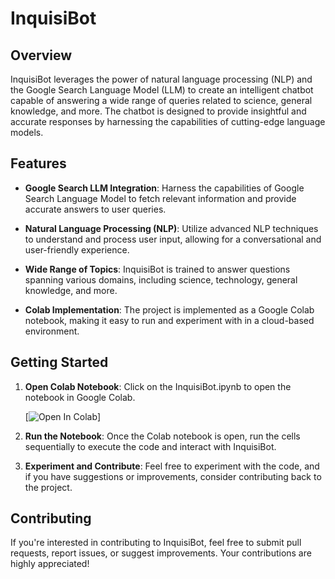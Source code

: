 # InquisiBot

## Overview

InquisiBot leverages the power of natural language processing (NLP) and the Google Search Language Model (LLM) to create an intelligent chatbot capable of answering a wide range of queries related to science, general knowledge, and more. The chatbot is designed to provide insightful and accurate responses by harnessing the capabilities of cutting-edge language models.

## Features

- **Google Search LLM Integration**: Harness the capabilities of Google Search Language Model to fetch relevant information and provide accurate answers to user queries.

- **Natural Language Processing (NLP)**: Utilize advanced NLP techniques to understand and process user input, allowing for a conversational and user-friendly experience.

- **Wide Range of Topics**: InquisiBot is trained to answer questions spanning various domains, including science, technology, general knowledge, and more.

- **Colab Implementation**: The project is implemented as a Google Colab notebook, making it easy to run and experiment with in a cloud-based environment.

## Getting Started

1. **Open Colab Notebook**: Click on the InquisiBot.ipynb to open the notebook in Google Colab.

    [![Open In Colab](https://colab.research.google.com/assets/colab-badge.svg)]

2. **Run the Notebook**: Once the Colab notebook is open, run the cells sequentially to execute the code and interact with InquisiBot.

3. **Experiment and Contribute**: Feel free to experiment with the code, and if you have suggestions or improvements, consider contributing back to the project.

## Contributing

If you're interested in contributing to InquisiBot, feel free to submit pull requests, report issues, or suggest improvements. Your contributions are highly appreciated!

